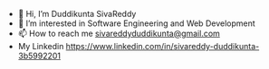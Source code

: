 - 👋 Hi, I’m Duddikunta SivaReddy
- 👀 I’m interested in Software Engineering and Web Development
- 📫 How to reach me sivareddyduddikunta@gmail.com
- My Linkedin https://www.linkedin.com/in/sivareddy-duddikunta-3b5992201

<!---
DuddikuntaSivaReddy/DuddikuntaSivaReddy is a ✨ special ✨ repository because its `README.md` (this file) appears on your GitHub profile.
You can click the Preview link to take a look at your changes.
--->
